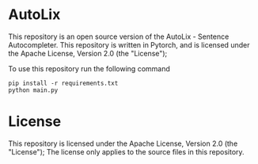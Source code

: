 # AutoLix

This repository is an open source version of the AutoLix - Sentence Autocompleter. This repository is written in Pytorch, and is licensed under the Apache License, Version 2.0 (the "License");

To use this repository run the following command

```shell
pip install -r requirements.txt
python main.py
```

# License

This repository is licensed under the Apache License, Version 2.0 (the "License"); The license only applies to the source files in this
repository.